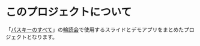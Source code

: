 # このプロジェクトについて

「[パスキーのすべて](https://gihyo.jp/book/2025/978-4-297-14653-5)」の[輪読会](https://idance.connpass.com/event/350105/)で使用するスライドとデモアプリをまとめたプロジェクトとなります。